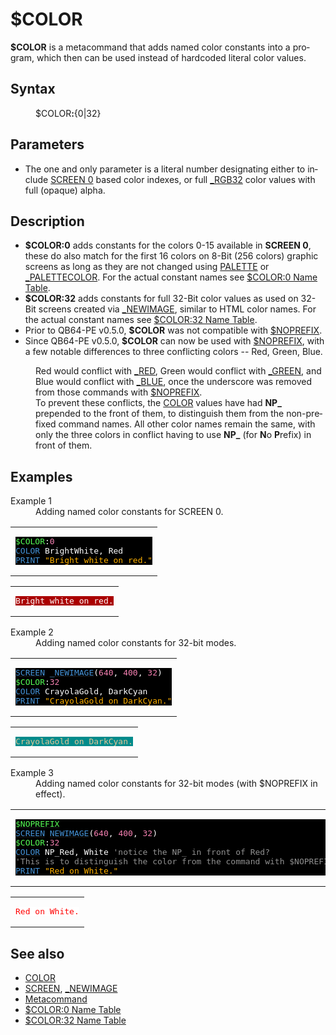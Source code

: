 <style>pre.codeide, pre.outputfixed, .outputcrt0 { background-color: #000 !important; color: #FFF !important; }</style><!DOCTYPE html>
<html class="client-nojs" dir="ltr" lang="en">
<head>
<title>$COLOR - QB64 Phoenix Edition Wiki</title>
</head>
<body class="mediawiki ltr sitedir-ltr mw-hide-empty-elt ns-0 ns-subject page-_COLOR rootpage-_COLOR skin-vector action-view skin-vector-legacy vector-feature-language-in-header-enabled vector-feature-language-in-main-page-header-disabled vector-feature-language-alert-in-sidebar-disabled vector-feature-sticky-header-disabled vector-feature-sticky-header-edit-disabled vector-feature-table-of-contents-disabled vector-feature-visual-enhancement-next-disabled">
<div class="mw-body" id="content" role="main">
<a id="top"></a>
<h1 class="firstHeading mw-first-heading" id="firstHeading"><span class="mw-page-title-main">$COLOR</span></h1>
<div class="vector-body" id="bodyContent">
<div class="mw-body-content mw-content-ltr" dir="ltr" id="mw-content-text" lang="en"><div class="mw-parser-output"><p><b>$COLOR</b> is a metacommand that adds named color constants into a program, which then can be used instead of hardcoded literal color values.
</p>
<h2><span class="mw-headline" id="Syntax">Syntax</span></h2>
<dl><dd><a class="mw-selflink selflink">$COLOR</a><b>:</b>{0|32}</dd></dl>
<p>
</p>
<h2><span class="mw-headline" id="Parameters">Parameters</span></h2>
<ul><li>The one and only parameter is a literal number designating either to include <a href="SCREEN" title="SCREEN">SCREEN 0</a> based color indexes, or full <a href="RGB32" title="RGB32">_RGB32</a> color values with full (opaque) alpha.</li></ul>
<p>
</p>
<h2><span class="mw-headline" id="Description">Description</span></h2>
<ul><li><b>$COLOR:0</b> adds constants for the colors 0-15 available in <b>SCREEN 0</b>, these do also match for the first 16 colors on 8-Bit (256 colors) graphic screens as long as they are not changed using <a href="PALETTE" title="PALETTE">PALETTE</a> or <a href="PALETTECOLOR" title="PALETTECOLOR">_PALETTECOLOR</a>. For the actual constant names see <a class="external text" href="https://qb64phoenix.com/qb64wiki/resources/Color0.html" rel="nofollow">$COLOR:0 Name Table</a>.</li>
<li><b>$COLOR:32</b> adds constants for full 32-Bit color values as used on 32-Bit screens created via <a href="NEWIMAGE" title="NEWIMAGE">_NEWIMAGE</a>, similar to HTML color names. For the actual constant names see <a class="external text" href="https://qb64phoenix.com/qb64wiki/resources/Color32.html" rel="nofollow">$COLOR:32 Name Table</a>.</li>
<li>Prior to QB64-PE v0.5.0, <b>$COLOR</b> was not compatible with <a href="$NOPREFIX" title="$NOPREFIX">$NOPREFIX</a>.</li>
<li>Since QB64-PE v0.5.0, <b>$COLOR</b> can now be used with <a href="$NOPREFIX" title="$NOPREFIX">$NOPREFIX</a>, with a few notable differences to three conflicting colors -- Red, Green, Blue.</li></ul>
<dl><dd>Red would conflict with <a href="RED" title="RED">_RED</a>, Green would conflict with <a href="GREEN" title="GREEN">_GREEN</a>, and Blue would conflict with <a href="BLUE" title="BLUE">_BLUE</a>, once the underscore was removed from those commands with <a href="$NOPREFIX" title="$NOPREFIX">$NOPREFIX</a>.</dd>
<dd></dd>
<dd>To prevent these conflicts, the <a href="COLOR" title="COLOR">COLOR</a> values have had <b>NP_</b> prepended to the front of them, to distinguish them from the non-prefixed command names.  All other color names remain the same, with only the three colors in conflict having to use <b>NP_</b> (for <b>N</b>o <b>P</b>refix) in front of them.</dd></dl>
<p>
</p>
<h2><span class="mw-headline" id="Examples">Examples</span></h2>
<dl><dt>Example 1</dt>
<dd>Adding named color constants for SCREEN 0.</dd></dl>
<table cellpadding="15px" width="100%">
<tbody><tr>
<td><pre class="codeide"><a class="mw-selflink selflink"><span style="color:#55FF55;">$COLOR</span></a>:<span style="color:#F580B1;">0</span>
<a href="COLOR" title="COLOR"><span style="color:#4593D8;">COLOR</span></a> BrightWhite, Red
<a href="PRINT" title="PRINT"><span style="color:#4593D8;">PRINT</span></a> <span style="color:#FFB100;">"Bright white on red."</span>
</pre>
</td></tr></tbody></table>
<table cellpadding="15px" width="100%">
<tbody><tr>
<td><pre class="outputcrt0"><span style="background-color: #aa0000; color:#ffffff;">Bright white on red.</span>
</pre>
</td></tr></tbody></table>
<dl><dt>Example 2</dt>
<dd>Adding named color constants for 32-bit modes.</dd></dl>
<table cellpadding="15px" width="100%">
<tbody><tr>
<td><pre class="codeide"><a href="SCREEN" title="SCREEN"><span style="color:#4593D8;">SCREEN</span></a> <a href="NEWIMAGE" title="NEWIMAGE"><span style="color:#4593D8;">_NEWIMAGE</span></a>(<span style="color:#F580B1;">640</span>, <span style="color:#F580B1;">400</span>, <span style="color:#F580B1;">32</span>)
<a class="mw-selflink selflink"><span style="color:#55FF55;">$COLOR</span></a>:<span style="color:#F580B1;">32</span>
<a href="COLOR" title="COLOR"><span style="color:#4593D8;">COLOR</span></a> CrayolaGold, DarkCyan
<a href="PRINT" title="PRINT"><span style="color:#4593D8;">PRINT</span></a> <span style="color:#FFB100;">"CrayolaGold on DarkCyan."</span>
</pre>
</td></tr></tbody></table>
<table cellpadding="15px" width="100%">
<tbody><tr>
<td><pre class="outputcrt0"><span style="background-color: #008B8B; color:#E7C697;">CrayolaGold on DarkCyan.</span>
</pre>
</td></tr></tbody></table>
<dl><dt>Example 3</dt>
<dd>Adding named color constants for 32-bit modes (with $NOPREFIX in effect).</dd></dl>
<table cellpadding="15px" width="100%">
<tbody><tr>
<td><pre class="codeide"><a href="$NOPREFIX" title="$NOPREFIX"><span style="color:#55FF55;">$NOPREFIX</span></a>
<a href="SCREEN" title="SCREEN"><span style="color:#4593D8;">SCREEN</span></a> <a href="NEWIMAGE" title="NEWIMAGE"><span style="color:#4593D8;">NEWIMAGE</span></a>(<span style="color:#F580B1;">640</span>, <span style="color:#F580B1;">400</span>, <span style="color:#F580B1;">32</span>)
<a class="mw-selflink selflink"><span style="color:#55FF55;">$COLOR</span></a>:<span style="color:#F580B1;">32</span>
<a href="COLOR" title="COLOR"><span style="color:#4593D8;">COLOR</span></a> NP_Red, White <span style="color:#919191;">'notice the NP_ in front of Red?</span>
<span style="color:#919191;">'This is to distinguish the color from the command with $NOPREFIX.</span>
<a href="PRINT" title="PRINT"><span style="color:#4593D8;">PRINT</span></a> <span style="color:#FFB100;">"Red on White."</span>
</pre>
</td></tr></tbody></table>
<table cellpadding="15px" width="100%">
<tbody><tr>
<td><pre class="outputcrt0"><span style="background-color: #ffffff; color:#ff0000;">Red on White.</span>
</pre>
</td></tr></tbody></table>
<p>
</p>
<h2><span class="mw-headline" id="See_also">See also</span></h2>
<ul><li><a href="COLOR" title="COLOR">COLOR</a></li>
<li><a href="SCREEN" title="SCREEN">SCREEN</a>, <a href="NEWIMAGE" title="NEWIMAGE">_NEWIMAGE</a></li>
<li><a href="Metacommand" title="Metacommand">Metacommand</a></li>
<li><a class="external text" href="https://qb64phoenix.com/qb64wiki/resources/Color0.html" rel="nofollow">$COLOR:0 Name Table</a></li>
<li><a class="external text" href="https://qb64phoenix.com/qb64wiki/resources/Color32.html" rel="nofollow">$COLOR:32 Name Table</a></li></ul>
<p>
</p>
<!-- 
NewPP limit report
Cached time: 20240714193331
Cache expiry: 86400
Reduced expiry: false
Complications: [show‐toc]
CPU time usage: 0.033 seconds
Real time usage: 0.042 seconds
Preprocessor visited node count: 278/1000000
Post‐expand include size: 2725/2097152 bytes
Template argument size: 560/2097152 bytes
Highest expansion depth: 4/100
Expensive parser function count: 0/100
Unstrip recursion depth: 0/20
Unstrip post‐expand size: 161/5000000 bytes
-->
<!--
Transclusion expansion time report (%,ms,calls,template)
100.00%   25.250      1 -total
  8.43%    2.129      3 Template:OutputStartBG0
  7.62%    1.924     14 Template:Text
  7.43%    1.875      3 Template:Ot
  7.06%    1.783     10 Template:Cl
  6.82%    1.721      1 Template:PageSyntax
  6.66%    1.681      1 Template:PageSeeAlso
  6.23%    1.572      1 Template:PageExamples
  5.96%    1.506      4 Template:Cm
  5.87%    1.481      1 Template:PageNavigation
-->
<!-- Saved in parser cache with key qb64pnix_mw19894-mwmb_:pcache:idhash:91-0!canonical and timestamp 20240714193331 and revision id 8975.
 -->
</div>
</div>
</div>
</div>
</body>
</html>